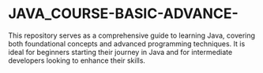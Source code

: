 # JAVA_COURSE-BASIC-ADVANCE-
This repository serves as a comprehensive guide to learning Java, covering both foundational concepts and advanced programming techniques. It is ideal for beginners starting their journey in Java and for intermediate developers looking to enhance their skills.
